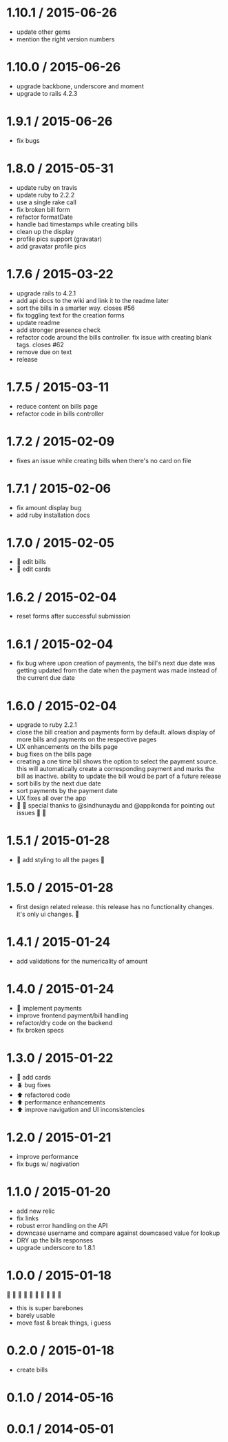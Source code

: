 
1.10.1 / 2015-06-26
==================

  * update other gems
  * mention the right version numbers

1.10.0 / 2015-06-26
==================

  * upgrade backbone, underscore and moment
  * upgrade to rails 4.2.3

1.9.1 / 2015-06-26
==================

  * fix bugs

1.8.0 / 2015-05-31
==================

  * update ruby on travis
  * update ruby to 2.2.2
  * use a single rake call
  * fix broken bill form
  * refactor formatDate
  * handle bad timestamps while creating bills
  * clean up the display
  * profile pics support (gravatar)
  * add gravatar profile pics

1.7.6 / 2015-03-22
==================

  * upgrade rails to 4.2.1
  * add api docs to the wiki and link it to the readme later
  * sort the bills in a smarter way. closes #56
  * fix toggling text for the creation forms
  * update readme
  * add stronger presence check
  * refactor code around the bills controller. fix issue with creating blank tags. closes #62
  * remove due on text
  * release

1.7.5 / 2015-03-11
==================

  * reduce content on bills page
  * refactor code in bills controller

1.7.2 / 2015-02-09
==================

  * fixes an issue while creating bills when there's no card on file

1.7.1 / 2015-02-06
==================

  * fix amount display bug
  * add ruby installation docs

1.7.0 / 2015-02-05
==================

  * :tada: edit bills
  * :tada: edit cards

1.6.2 / 2015-02-04
==================

  * reset forms after successful submission

1.6.1 / 2015-02-04
==================

  * fix bug where upon creation of payments, the bill's next due date was getting updated from the date when the payment was made instead of the current due date

1.6.0 / 2015-02-04
==================

  * upgrade to ruby 2.2.1
  * close the bill creation and payments form by default. allows display of more bills and payments on the respective pages
  * UX enhancements on the bills page
  * bug fixes on the bills page
  * creating a one time bill shows the option to select the payment source. this will automatically create a corresponding payment and marks the bill as inactive. ability to update the bill would be part of a future release
  * sort bills by the next due date
  * sort payments by the payment date
  * UX fixes all over the app
  * :tada: :tada:  special thanks to @sindhunaydu and @appikonda for pointing out issues :tada: :tada:

1.5.1 / 2015-01-28
==================

  * :tada: add styling to all the pages :dart:

1.5.0 / 2015-01-28
==================

  * first design related release. this release has no functionality changes. it's only ui changes. :tada:

1.4.1 / 2015-01-24
==================

  * add validations for the numericality of amount

1.4.0 / 2015-01-24
==================

  * :tada: implement payments
  * improve frontend payment/bill handling
  * refactor/dry code on the backend
  * fix broken specs

1.3.0 / 2015-01-22
==================

  * :tada: add cards
  * :beetle: bug fixes
  * :arrow_up: refactored code
  * :arrow_up: performance enhancements
  * :arrow_up: improve navigation and UI inconsistencies

1.2.0 / 2015-01-21
==================

  * improve performance
  * fix bugs w/ nagivation

1.1.0 / 2015-01-20
==================

  * add new relic
  * fix links
  * robust error handling on the API
  * downcase username and compare against downcased value for lookup
  * DRY up the bills responses
  * upgrade underscore to 1.8.1

1.0.0 / 2015-01-18
==================

  :tada: :tada: :tada: :tada: :tada: :tada: :tada: :tada: :tada: :tada:
  * this is super barebones
  * barely usable
  * move fast & break things, i guess

0.2.0 / 2015-01-18
==================

  * create bills

0.1.0 / 2014-05-16
==================

0.0.1 / 2014-05-01
==================
